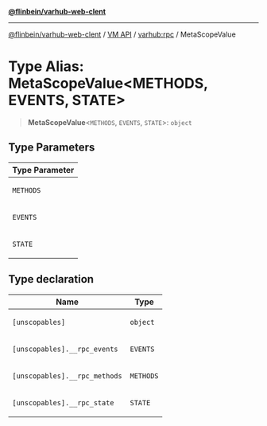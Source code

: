 [**@flinbein/varhub-web-clent**](../../../README.md)

***

[@flinbein/varhub-web-clent](../../../README.md) / [VM API](../../README.md) / [varhub:rpc](../README.md) / MetaScopeValue

# Type Alias: MetaScopeValue\<METHODS, EVENTS, STATE\>

> **MetaScopeValue**\<`METHODS`, `EVENTS`, `STATE`\>: `object`

## Type Parameters

<table>
<thead>
<tr>
<th>Type Parameter</th>
</tr>
</thead>
<tbody>
<tr>
<td>

`METHODS`

</td>
</tr>
<tr>
<td>

`EVENTS`

</td>
</tr>
<tr>
<td>

`STATE`

</td>
</tr>
</tbody>
</table>

## Type declaration

<table>
<thead>
<tr>
<th>Name</th>
<th>Type</th>
</tr>
</thead>
<tbody>
<tr>
<td>

`[unscopables]`

</td>
<td>

`object`

</td>
</tr>
<tr>
<td>

`[unscopables].__rpc_events`

</td>
<td>

`EVENTS`

</td>
</tr>
<tr>
<td>

`[unscopables].__rpc_methods`

</td>
<td>

`METHODS`

</td>
</tr>
<tr>
<td>

`[unscopables].__rpc_state`

</td>
<td>

`STATE`

</td>
</tr>
</tbody>
</table>

